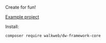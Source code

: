 
Create for fun!

[Example project](https://github.com/WalkWeb/DW-Framework)

Install:

`composer require walkweb/dw-framework-core`
